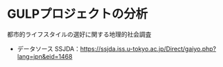 # GULPプロジェクトの分析

都市的ライフスタイルの選好に関する地理的社会調査

- データソース SSJDA：https://ssjda.iss.u-tokyo.ac.jp/Direct/gaiyo.php?lang=jpn&eid=1468